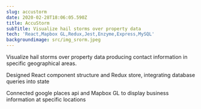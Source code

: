 ```yaml
---
slug: accustorm
date: 2020-02-28T18:06:05.590Z
title: AccuStorm
subTitle: Visualize hail storms over property data
tech: 'React,Mapbox GL,Redux,Jest,Enzyme,Express,MySQL'
backgroundimage: src/img_srorm.jpeg
---
```

 Visualize hail storms over property data producing contact information in specific geographical areas.

Designed React component structure and Redux store, integrating database queries into state

Connected google places api and Mapbox GL to display business information at specific locations
